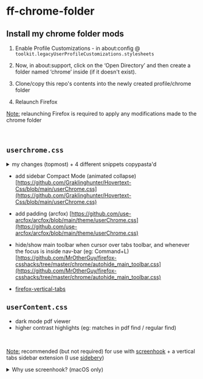 # ff-chrome-folder

## Install my chrome folder mods

1. Enable Profile Customizations - in about:config @ `toolkit.legacyUserProfileCustomizations.stylesheets`

1. Now, in about:support, click on the ‘Open Directory’ and then create a folder named ‘chrome’ inside (if it doesn't exist).

1. Clone/copy this repo's contents into the newly created profile/chrome folder

1. Relaunch Firefox

<u>Note:</u> relaunching Firefox is required to apply any modifications made to the chrome folder

&nbsp;

## `userchrome.css`

<details>
<summary>my changes (topmost) + 4 different snippets copypasta'd</summary>

-   re-add panel title, but without "sidebar icon"
-   (fullscreen) undo clipping of location/toolbar
-   "expand" traffic button area (to reveal location bar reliably (w/ :hover))
-   (fullscreen) remove empty space
-   (fullscreen) sidebar window element - undo extra padding in #webext-panels-browser
-   sidebar window inner browser = set same bg as sidebery settings
-   (fix text collision) move sidebery panel title (if visible) to under/right of traffic button bar

#

</details>

-   add sidebar Compact Mode (animated collapse)
    [https://github.com/Graklinghunter/Hovertext-Css/blob/main/userChrome.css](https://github.com/Graklinghunter/Hovertext-Css/blob/main/userChrome.css)

-   add padding (arcfox)
    [https://github.com/use-arcfox/arcfox/blob/main/theme/userChrome.css](https://github.com/use-arcfox/arcfox/blob/main/theme/userChrome.css)

-   hide/show main toolbar when cursor over tabs toolbar, and whenever the focus is inside nav-bar (eg: Command+L)
    [https://github.com/MrOtherGuy/firefox-csshacks/tree/master/chrome/autohide_main_toolbar.css](https://github.com/MrOtherGuy/firefox-csshacks/tree/master/chrome/autohide_main_toolbar.css)

-   [firefox-vertical-tabs](https://github.com/ranmaru22/firefox-vertical-tabs)

## `userContent.css`

-   dark mode pdf viewer
-   higher contrast highlights (eg: matches in pdf find / regular find)

&nbsp;

<u>Note:</u> recommended (but not required) for use with [screenhook](https://github.com/steventheworker/screenhook) + a vertical tabs sidebar extension (I use [sidebery](https://github.com/steventheworker/sidebery))

<details>
  <summary>Why use screenhook? (macOS only)</summary>
&nbsp;

Firefox-specific screenhook features

-   left-edge of window = sidebar peak
-   top-edge of window = more consistent window dragging (compensates for userChrome.css w/ auto-reveal location bar (preventing drags)) &nbsp; --++works w/ Rectangle snapping
-   cmd+shift+T to reopen tabs AND windows (<u>**Note:**</u> requires BTT bindings (steviaOS keeps track of the order tabs/windows were closed in))

</details>
